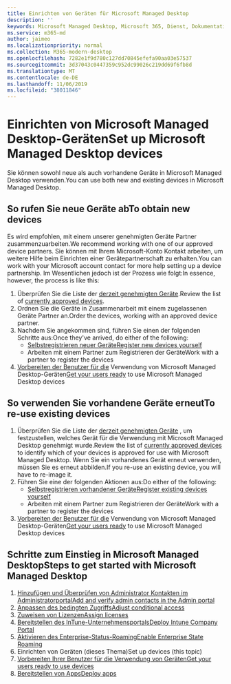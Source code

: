 ```yaml
---
title: Einrichten von Geräten für Microsoft Managed Desktop
description: ''
keywords: Microsoft Managed Desktop, Microsoft 365, Dienst, Dokumentation
ms.service: m365-md
author: jaimeo
ms.localizationpriority: normal
ms.collection: M365-modern-desktop
ms.openlocfilehash: 7282e1f9d780c127dd70845efefa90aa03e57537
ms.sourcegitcommit: 3d37043c0447359c952dc99026c219dd69f6fb8d
ms.translationtype: MT
ms.contentlocale: de-DE
ms.lasthandoff: 11/06/2019
ms.locfileid: "38011846"
---
```

# <a name="set-up-microsoft-managed-desktop-devices"></a><span data-ttu-id="f12c6-103">Einrichten von Microsoft Managed Desktop-Geräten</span><span class="sxs-lookup"><span data-stu-id="f12c6-103">Set up Microsoft Managed Desktop devices</span></span>

<span data-ttu-id="f12c6-104">Sie können sowohl neue als auch vorhandene Geräte in Microsoft Managed Desktop verwenden.</span><span class="sxs-lookup"><span data-stu-id="f12c6-104">You can use both new and existing devices in Microsoft Managed Desktop.</span></span>

## <a name="to-obtain-new-devices"></a><span data-ttu-id="f12c6-105">So rufen Sie neue Geräte ab</span><span class="sxs-lookup"><span data-stu-id="f12c6-105">To obtain new devices</span></span>

<span data-ttu-id="f12c6-106">Es wird empfohlen, mit einem unserer genehmigten Geräte Partner zusammenzuarbeiten.</span><span class="sxs-lookup"><span data-stu-id="f12c6-106">We recommend working with one of our approved device partners.</span></span> <span data-ttu-id="f12c6-107">Sie können mit Ihrem Microsoft-Konto Kontakt arbeiten, um weitere Hilfe beim Einrichten einer Gerätepartnerschaft zu erhalten.</span><span class="sxs-lookup"><span data-stu-id="f12c6-107">You can work with your Microsoft account contact for more help setting up a device partnership.</span></span> <span data-ttu-id="f12c6-108">Im Wesentlichen jedoch ist der Prozess wie folgt:</span><span class="sxs-lookup"><span data-stu-id="f12c6-108">In essence, however, the process is like this:</span></span>

1. <span data-ttu-id="f12c6-109">Überprüfen Sie die Liste der [derzeit genehmigten Geräte](../service-description/device-list.md).</span><span class="sxs-lookup"><span data-stu-id="f12c6-109">Review the list of [currently approved devices](../service-description/device-list.md).</span></span>
2. <span data-ttu-id="f12c6-110">Ordnen Sie die Geräte in Zusammenarbeit mit einem zugelassenen Geräte Partner an.</span><span class="sxs-lookup"><span data-stu-id="f12c6-110">Order the devices, working with an approved device partner.</span></span>
3. <span data-ttu-id="f12c6-111">Nachdem Sie angekommen sind, führen Sie einen der folgenden Schritte aus:</span><span class="sxs-lookup"><span data-stu-id="f12c6-111">Once they've arrived, do either of the following:</span></span>
    - [<span data-ttu-id="f12c6-112">Selbstregistrieren neuer Geräte</span><span class="sxs-lookup"><span data-stu-id="f12c6-112">Register new devices yourself</span></span>](register-devices-self.md)
    - <span data-ttu-id="f12c6-113">Arbeiten mit einem Partner zum Registrieren der Geräte</span><span class="sxs-lookup"><span data-stu-id="f12c6-113">Work with a partner to register the devices</span></span>
4. <span data-ttu-id="f12c6-114">[Vorbereiten der Benutzer für die](get-started-devices.md) Verwendung von Microsoft Managed Desktop-Geräten</span><span class="sxs-lookup"><span data-stu-id="f12c6-114">[Get your users ready](get-started-devices.md) to use Microsoft Managed Desktop devices</span></span>

## <a name="to-re-use-existing-devices"></a><span data-ttu-id="f12c6-115">So verwenden Sie vorhandene Geräte erneut</span><span class="sxs-lookup"><span data-stu-id="f12c6-115">To re-use existing devices</span></span>

1. <span data-ttu-id="f12c6-116">Überprüfen Sie die Liste der [derzeit genehmigten Geräte](../service-description/device-list.md) , um festzustellen, welches Gerät für die Verwendung mit Microsoft Managed Desktop genehmigt wurde.</span><span class="sxs-lookup"><span data-stu-id="f12c6-116">Review the list of [currently approved devices](../service-description/device-list.md) to identify which of your devices is approved for use with Microsoft Managed Desktop.</span></span> <span data-ttu-id="f12c6-117">Wenn Sie ein vorhandenes Gerät erneut verwenden, müssen Sie es erneut abbilden.</span><span class="sxs-lookup"><span data-stu-id="f12c6-117">If you re-use an existing device, you will have to re-image it.</span></span>
2. <span data-ttu-id="f12c6-118">Führen Sie eine der folgenden Aktionen aus:</span><span class="sxs-lookup"><span data-stu-id="f12c6-118">Do either of the following:</span></span>
    - [<span data-ttu-id="f12c6-119">Selbstregistrieren vorhandener Geräte</span><span class="sxs-lookup"><span data-stu-id="f12c6-119">Register existing devices yourself</span></span>](register-reused-devices-self.md)
    - <span data-ttu-id="f12c6-120">Arbeiten mit einem Partner zum Registrieren der Geräte</span><span class="sxs-lookup"><span data-stu-id="f12c6-120">Work with a partner to register the devices</span></span>
3. <span data-ttu-id="f12c6-121">[Vorbereiten der Benutzer für die](get-started-devices.md) Verwendung von Microsoft Managed Desktop-Geräten</span><span class="sxs-lookup"><span data-stu-id="f12c6-121">[Get your users ready](get-started-devices.md) to use Microsoft Managed Desktop devices</span></span>

## <a name="steps-to-get-started-with-microsoft-managed-desktop"></a><span data-ttu-id="f12c6-122">Schritte zum Einstieg in Microsoft Managed Desktop</span><span class="sxs-lookup"><span data-stu-id="f12c6-122">Steps to get started with Microsoft Managed Desktop</span></span>

1. [<span data-ttu-id="f12c6-123">Hinzufügen und Überprüfen von Administrator Kontakten im Administratorportal</span><span class="sxs-lookup"><span data-stu-id="f12c6-123">Add and verify admin contacts in the Admin portal</span></span>](add-admin-contacts.md)
2. [<span data-ttu-id="f12c6-124">Anpassen des bedingten Zugriffs</span><span class="sxs-lookup"><span data-stu-id="f12c6-124">Adjust conditional access</span></span>](conditional-access.md)
3. [<span data-ttu-id="f12c6-125">Zuweisen von Lizenzen</span><span class="sxs-lookup"><span data-stu-id="f12c6-125">Assign licenses</span></span>](assign-licenses.md)
4. [<span data-ttu-id="f12c6-126">Bereitstellen des InTune-Unternehmensportals</span><span class="sxs-lookup"><span data-stu-id="f12c6-126">Deploy Intune Company Portal</span></span>](company-portal.md)
5. [<span data-ttu-id="f12c6-127">Aktivieren des Enterprise-Status-Roaming</span><span class="sxs-lookup"><span data-stu-id="f12c6-127">Enable Enterprise State Roaming</span></span>](enterprise-state-roaming.md)
6. <span data-ttu-id="f12c6-128">Einrichten von Geräten (dieses Thema)</span><span class="sxs-lookup"><span data-stu-id="f12c6-128">Set up devices (this topic)</span></span>
7. [<span data-ttu-id="f12c6-129">Vorbereiten Ihrer Benutzer für die Verwendung von Geräten</span><span class="sxs-lookup"><span data-stu-id="f12c6-129">Get your users ready to use devices</span></span>](get-started-devices.md)
8. [<span data-ttu-id="f12c6-130">Bereitstellen von Apps</span><span class="sxs-lookup"><span data-stu-id="f12c6-130">Deploy apps</span></span>](deploy-apps.md)